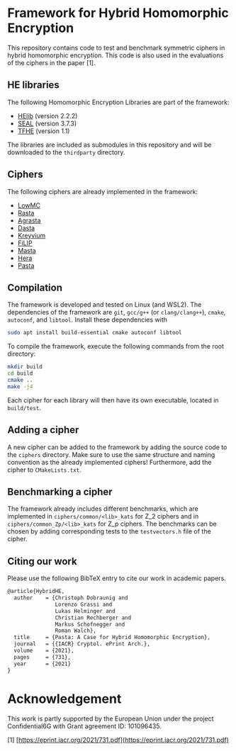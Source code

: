 # Framework for Hybrid Homomorphic Encryption

This repository contains code to test and benchmark symmetric ciphers in hybrid homomorphic encryption. This code is also used in the evaluations of the ciphers in the paper [1].

## HE libraries

The following Homomorphic Encryption Libraries are part of the framework:

- [HElib](https://github.com/homenc/HElib/) (version 2.2.2)
- [SEAL](https://github.com/Microsoft/SEAL/) (version 3.7.3)
- [TFHE](https://github.com/tfhe/tfhe) (version 1.1)

The libraries are included as submodules in this repository and will be downloaded to the `thirdparty` directory.

## Ciphers

The following ciphers are already implemented in the framework:

- [LowMC](https://eprint.iacr.org/2016/687.pdf)
- [Rasta](https://eprint.iacr.org/2018/181.pdf)
- [Agrasta](https://eprint.iacr.org/2018/181.pdf)
- [Dasta](https://tosc.iacr.org/index.php/ToSC/article/view/8696/8288)
- [Kreyvium](https://eprint.iacr.org/2015/113.pdf)
- [FiLIP](https://eprint.iacr.org/2019/483.pdf)
- [Masta](https://ieeexplore.ieee.org/stamp/stamp.jsp?tp=&arnumber=9240936)
- [Hera](https://eprint.iacr.org/2020/1335.pdf)
- [Pasta](https://eprint.iacr.org/2021/731.pdf)

## Compilation

The framework is developed and tested on Linux (and WSL2). The dependencies of the framework are `git`, `gcc/g++` (or `clang/clang++`), `cmake`, `autoconf`, and `libtool`. Install these dependencies with

```bash
sudo apt install build-essential cmake autoconf libtool
```

To compile the framework, execute the following commands from the root directory:

```bash
mkdir build
cd build
cmake ..
make -j4
```

Each cipher for each library will then have its own executable, located in `build/test`.

## Adding a cipher

A new cipher can be added to the framework by adding the source code to the `ciphers` directory. Make sure to use the same structure and naming convention as the already implemented ciphers! Furthermore, add the cipher to `CMakeLists.txt`.

## Benchmarking a cipher

The framework already includes different benchmarks, which are implemented in `ciphers/common/<lib>_kats` for Z_2 ciphers and in `ciphers/common_Zp/<lib>_kats` for Z_p ciphers. The benchmarks can be chosen by adding corresponding tests to the `testvectors.h` file of the cipher.

## Citing our work

Please use the following BibTeX entry to cite our work in academic papers.

```tex
@article{HybridHE,
  author    = {Christoph Dobraunig and
               Lorenzo Grassi and
               Lukas Helminger and
               Christian Rechberger and
               Markus Schofnegger and
               Roman Walch},
  title     = {Pasta: A Case for Hybrid Homomorphic Encryption},
  journal   = {{IACR} Cryptol. ePrint Arch.},
  volume    = {2021},
  pages     = {731},
  year      = {2021}
}
```

# Acknowledgement

This work is partly supported by the European Union under the project Confidential6G with Grant agreement ID: 101096435.

[1] [https://eprint.iacr.org/2021/731.pdf](https://eprint.iacr.org/2021/731.pdf)
